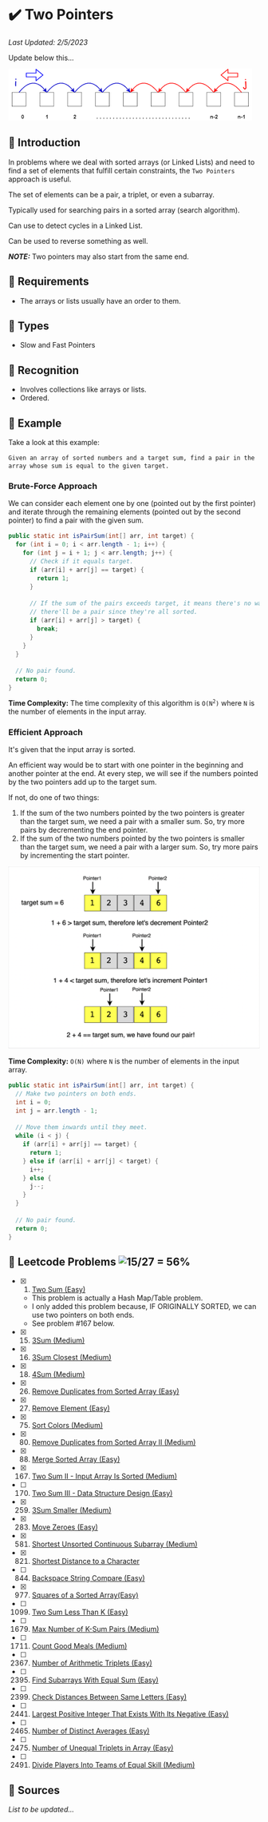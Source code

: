 # :heavy_check_mark: Two Pointers
*Last Updated: 2/5/2023*

Update below this...

![Image of a sliding window](../images/patterns/two-pointers/two-pointers.png)

## :round_pushpin: Introduction
In problems where we deal with sorted arrays (or Linked Lists) and need to find a set of elements that fulfill certain constraints, the `Two Pointers` approach is useful.

The set of elements can be a pair, a triplet, or even a subarray.

Typically used for searching pairs in a sorted array (search algorithm).

Can use to detect cycles in a Linked List.

Can be used to reverse something as well.

***NOTE:*** Two pointers may also start from the same end.

## :round_pushpin: Requirements
- The arrays or lists usually have an order to them.

## :round_pushpin: Types
- Slow and Fast Pointers

## :round_pushpin: Recognition
- Involves collections like arrays or lists.
- Ordered.

## :round_pushpin: Example
Take a look at this example:
```
Given an array of sorted numbers and a target sum, find a pair in the array whose sum is equal to the given target.
```

### Brute-Force Approach
We can consider each element one by one (pointed out by the first pointer) and iterate through the remaining elements (pointed out by the second pointer) to find a pair with the given sum.

```java
public static int isPairSum(int[] arr, int target) {
  for (int i = 0; i < arr.length - 1; i++) {
    for (int j = i + 1; j < arr.length; j++) {
      // Check if it equals target.
      if (arr[i] + arr[j] == target) {
        return 1;
      }

      // If the sum of the pairs exceeds target, it means there's no way
      // there'll be a pair since they're all sorted.
      if (arr[i] + arr[j] > target) {
        break;
      }
    }
  }

  // No pair found.
  return 0;
}
```
**Time Complexity:** The time complexity of this algorithm is <code>O(N<sup>2</sup>)</code> where `N` is the number of elements in the input array.

### Efficient Approach
It's given that the input array is sorted.

An efficient way would be to start with one pointer in the beginning and another pointer at the end. At every step, we will see if the numbers pointed by the two pointers add up to the target sum.

If not, do one of two things:
1. If the sum of the two numbers pointed by the two pointers is greater than the target sum, we need a pair with a smaller sum. So, try more pairs by decrementing the end pointer.
2. If the sum of the two numbers pointed by the two pointers is smaller than the target sum, we need a pair with a larger sum. So, try more pairs by incrementing the start pointer.

![Image of overlapping portion of the method](../images/patterns/two-pointers/two-pointers-example.png)

**Time Complexity:** `O(N)` where `N` is the number of elements in the input array.
```java
public static int isPairSum(int[] arr, int target) {
  // Make two pointers on both ends.
  int i = 0;
  int j = arr.length - 1;

  // Move them inwards until they meet.
  while (i < j) {
    if (arr[i] + arr[j] == target) {
      return 1;
    } else if (arr[i] + arr[j] < target) {
      i++;
    } else {
      j--;
    }
  }

  // No pair found.
  return 0;
}
```

## :round_pushpin: Leetcode Problems ![15/27 = 56%](https://progress-bar.dev/56)

- [x] 1. [Two Sum (Easy)](https://leetcode.com/problems/two-sum/)
  - This problem is actually a Hash Map/Table problem.
  - I only added this problem because, IF ORIGINALLY SORTED, we can use two pointers on both ends.
  - See problem #167 below.
- [x] 15. [3Sum (Medium)](https://leetcode.com/problems/3sum/)
- [x] 16. [3Sum Closest (Medium)](https://leetcode.com/problems/3sum-closest/)
- [x] 18. [4Sum (Medium)](https://leetcode.com/problems/4sum/)
- [x] 26. [Remove Duplicates from Sorted Array (Easy)](https://leetcode.com/problems/remove-duplicates-from-sorted-array/description/)
- [x] 27. [Remove Element (Easy)](https://leetcode.com/problems/remove-element/)
- [x] 75. [Sort Colors (Medium)](https://leetcode.com/problems/sort-colors/)
- [x] 80. [Remove Duplicates from Sorted Array II (Medium)](https://leetcode.com/problems/remove-duplicates-from-sorted-array-ii/)
- [x] 88. [Merge Sorted Array (Easy)](https://leetcode.com/problems/merge-sorted-array/)
- [x] 167. [Two Sum II - Input Array Is Sorted (Medium)](https://leetcode.com/problems/two-sum-ii-input-array-is-sorted/description/)
- [ ] 170. [Two Sum III - Data Structure Design (Easy)](https://leetcode.com/problems/two-sum-iii-data-structure-design/)
- [x] 259. [3Sum Smaller (Medium)](https://leetcode.com/problems/3sum-smaller/)
- [x] 283. [Move Zeroes (Easy)](https://leetcode.com/problems/move-zeroes/)
- [x] 581. [Shortest Unsorted Continuous Subarray (Medium)](https://leetcode.com/problems/shortest-unsorted-continuous-subarray/)
- [x] 821. [Shortest Distance to a Character](https://leetcode.com/problems/shortest-distance-to-a-character/)
- [ ] 844. [Backspace String Compare (Easy)](https://leetcode.com/problems/backspace-string-compare/)
- [x] 977. [Squares of a Sorted Array(Easy)](https://leetcode.com/problems/squares-of-a-sorted-array/)
- [ ] 1099. [Two Sum Less Than K (Easy)](https://leetcode.com/problems/two-sum-less-than-k/)
- [ ] 1679. [Max Number of K-Sum Pairs (Medium)](https://leetcode.com/problems/max-number-of-k-sum-pairs/)
- [ ] 1711. [Count Good Meals (Medium)](https://leetcode.com/problems/count-good-meals/)
- [ ] 2367. [Number of Arithmetic Triplets (Easy)](https://leetcode.com/problems/number-of-arithmetic-triplets/)
- [ ] 2395. [Find Subarrays With Equal Sum (Easy)](https://leetcode.com/problems/find-subarrays-with-equal-sum/)
- [ ] 2399. [Check Distances Between Same Letters (Easy)](https://leetcode.com/problems/check-distances-between-same-letters/)
- [ ] 2441. [Largest Positive Integer That Exists With Its Negative (Easy)](https://leetcode.com/problems/largest-positive-integer-that-exists-with-its-negative/)
- [ ] 2465. [Number of Distinct Averages (Easy)](https://leetcode.com/problems/number-of-distinct-averages/)
- [ ] 2475. [Number of Unequal Triplets in Array (Easy)](https://leetcode.com/problems/number-of-unequal-triplets-in-array/)
- [ ] 2491. [Divide Players Into Teams of Equal Skill (Medium)](https://leetcode.com/problems/divide-players-into-teams-of-equal-skill/)

## :round_pushpin: Sources
*List to be updated...*
